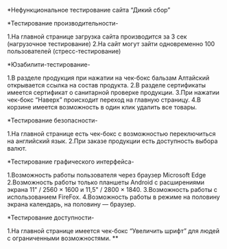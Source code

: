 *Нефункциональное тестирование сайта “Дикий сбор”

*Тестирование производительности-

1.На главной странице загрузка  сайта производится за 3 сек (нагрузочное тестирование)
2.На сайт могут зайти одновременно 100 пользователей (стресс-тестирование)

*Юзабилити-тестирование-

1.В разделе продукция при нажатии на чек-бокс бальзам Алтайский открывается ссылка на состав продукта.
2.В разделе сертификаты имеется  сертификат о санитарной проверке продукции.
3.При нажатии чек-бокс “Наверх” происходит переход на главную страницу.
4.В корзине имеется возможность в один клик удалить все товары.

*Тестирование безопасности-  

1.На главной странице есть чек-бокс с возможностью переключиться на английский язык.
2.При заказе продукции есть доступность выбора валют.


*Тестирование графического интерфейса-

1.Возможность работы пользователя через браузер Microsoft Edge
2.Возможность работы только планшеты Android с расширениями экрана 11" / 2560 × 1600 и 11,5" / 2800 × 1840.
3.Возможность работы с использованием  FireFox.
4.Возможность работы в режиме на половину экрана календарь, на половину — браузер.

*Тестирование доступности-

1.На главной странице имеется чек-бокс “Увеличить шрифт” для людей с ограниченными возможностями.
**
